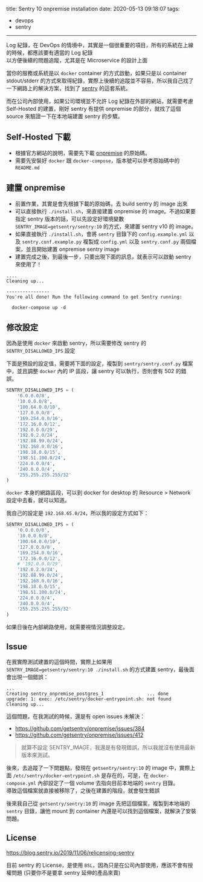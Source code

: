 title: Sentry 10 onpremise installation
date: 2020-05-13 09:18:07
tags:
- devops
- sentry
---

Log 紀錄，在 DevOps 的情境中，其實是一個很重要的項目，所有的系統在上線的時候，都應該要有適當的 Log 紀錄  
以方便後續的問題追蹤，尤其是在 Microservice 的設計上面  

當你的服務或系統是以 `docker` container 的方式啟動，如果只是以 container stdout/stderr 的方式來取得紀錄，實際上後續的追蹤並不容易，所以我自己找了一下網路上的解決方案，找到了 [sentry](https://sentry.io/) 的這套系統。

而在公司內部使用，如果公司環境並不允許 Log 紀錄在外部的網站，就需要考慮 Self-Hosted 的建置，剛好 sentry 有提供 onpremise 的部分，就找了這個 source 來驗證一下在本地端建置 sentry 的步驟。

<!--more-->

## Self-Hosted 下載

- 根據官方網站的說明，需要先下載 [onpremise](https://github.com/getsentry/onpremise) 的原始碼。  
- 需要先安裝好 `docker` 跟 `docker-compose`，版本號可以參考原始碼中的 `README.md`

## 建置 onpremise

- 前置作業，其實是會先根據下載的原始碼，去 build sentry 的 image 出來
- 可以直接執行 `./install.sh`，來直接建置 onpremise 的 image。不過如果要指定 sentry 版本的話，可以先設定好環境變數 `SENTRY_IMAGE=getsentry/sentry:10` 的方式，來建置 sentry v10 的 image。
- 如果直接執行 `./install.sh`，會將 `sentry` 目錄下的 `config.example.yml` 以及 `sentry.conf.example.py` 複製成 `config.yml` 以及 `sentry.conf.py` 兩個檔案，並且開始建置 onpremise sentry image
- 建置完成之後，到最後一步，只要出現下面的訊息，就表示可以啟動 sentry 來使用了！

```
....
Cleaning up...

----------------
You're all done! Run the following command to get Sentry running:

  docker-compose up -d
```

## 修改設定

因為是使用 `docker` 來啟動 sentry，所以需要修改 sentry 的 `SENTRY_DISALLOWED_IPS` 設定  

下面是預設的設定值，需要將下面的設定，複製到 `sentry/sentry.conf.py` 檔案中，並且調整 `docker` 內的 IP 區段，讓 sentry 可以執行，否則會有 502 的錯誤。

```python
SENTRY_DISALLOWED_IPS = (
    '0.0.0.0/8',
    '10.0.0.0/8',
    '100.64.0.0/10',
    '127.0.0.0/8',
    '169.254.0.0/16',
    '172.16.0.0/12',
    '192.0.0.0/29',
    '192.0.2.0/24',
    '192.88.99.0/24',
    '192.168.0.0/16',
    '198.18.0.0/15',
    '198.51.100.0/24',
    '224.0.0.0/4',
    '240.0.0.0/4',
    '255.255.255.255/32'
)
```

`docker` 本身的網路區段，可以到 docker for desktop 的 Resource > Network 設定中去看，就可以知道。

我自己的設定是 `192.168.65.0/24`，所以我的設定方式如下：

```python
SENTRY_DISALLOWED_IPS = (
    '0.0.0.0/8',
    '10.0.0.0/8',
    '100.64.0.0/10',
    '127.0.0.0/8',
    '169.254.0.0/16',
    '172.16.0.0/12',
    # '192.0.0.0/29',
    '192.0.2.0/24',
    '192.88.99.0/24',
    '192.168.0.0/16',
    '198.18.0.0/15',
    '198.51.100.0/24',
    '224.0.0.0/4',
    '240.0.0.0/4',
    '255.255.255.255/32'
)
```

如果日後在內部網路使用，就需要視情況調整設定。

## Issue

在我實際測試建置的這個時間，實際上如果用 `SENTRY_IMAGE=getsentry/sentry:10 ./install.sh` 的方式建置 sentry，最後面會出現一個錯誤：

```
...
Creating sentry_onpremise_postgres_1                ... done
upgrade: 1: exec: /etc/sentry/docker-entrypoint.sh: not found
Cleaning up...
```

這個問題，在我測試的時候，還是有 open issues 未解決：

- https://github.com/getsentry/onpremise/issues/384
- https://github.com/getsentry/onpremise/issues/412

> 就算不設定 SENTRY_IMAGE，我還是有發現錯誤，所以我就沒有使用最新版本來測試。

後來，去追蹤了一下問題點，發現在 `getsentry/sentry:10` 的 image 中，實際上面 `/etc/sentry/docker-entrypoint.sh` 是存在的，可是，在 `docker-compose.yml` 內卻設定了一個 volume 去指向目前本地端的 `sentry` 目錄。  
導致這個檔案就直接被移除了，之後在建置的階段，就會發生錯誤  

後來我自己從 `getsentry/sentry:10` 的 image 先把這個檔案，複製到本地端的 `sentry` 目錄，讓他 mount 到 container 內還是可以找到這個檔案，就解決了安裝問題。

## License

https://blog.sentry.io/2019/11/06/relicensing-sentry

目前 sentry 的 License，是使用 `BSL`，因為只是在公司內部使用，應該不會有授權問題 (只要你不是要拿 sentry 延伸的產品來賣)  